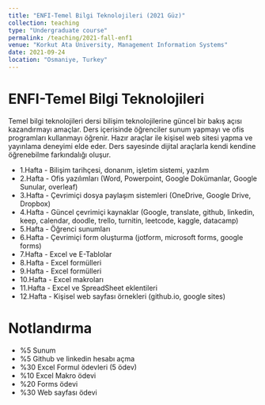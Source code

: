 ```yaml
---
title: "ENFI-Temel Bilgi Teknolojileri (2021 Güz)"
collection: teaching
type: "Undergraduate course"
permalink: /teaching/2021-fall-enf1
venue: "Korkut Ata University, Management Information Systems"
date: 2021-09-24
location: "Osmaniye, Turkey"
---
```


ENFI-Temel Bilgi Teknolojileri
======

Temel bilgi teknolojileri dersi bilişim teknolojilerine güncel bir bakış açısı kazandırmayı amaçlar. Ders içerisinde öğrenciler sunum yapmayı ve ofis programları kullanmayı öğrenir. Hazır araçlar ile kişisel web sitesi yapma ve yayınlama deneyimi elde eder. Ders sayesinde dijital araçlarla kendi kendine öğrenebilme farkındalığı oluşur.

* 1.Hafta  - Bilişim tarihçesi, donanım, işletim sistemi, yazılım 
* 2.Hafta  - Ofis yazılımları (Word, Powerpoint, Google Dokümanlar, Google Sunular, overleaf)
* 3.Hafta  - Çevrimiçi dosya paylaşım sistemleri (OneDrive, Google Drive, Dropbox)
* 4.Hafta  - Güncel çevrimiçi kaynaklar (Google, translate, github, linkedin, keep, calendar, doodle, trello, turnitin, leetcode, kaggle, datacamp)
* 5.Hafta  - Öğrenci sunumları
* 6.Hafta  - Çevrimiçi form oluşturma (jotform, microsoft forms, google forms)
* 7.Hafta  - Excel ve E-Tablolar
* 8.Hafta  - Excel formülleri 
* 9.Hafta  - Excel formülleri
* 10.Hafta - Excel makroları
* 11.Hafta - Excel ve SpreadSheet eklentileri
* 12.Hafta - Kişisel web sayfası örnekleri (github.io, google sites)

Notlandırma
======
* %5  Sunum 
* %5  Github ve linkedin hesabı açma 
* %30 Excel Formul ödevleri (5 ödev)
* %10 Excel Makro ödevi
* %20 Forms ödevi
* %30 Web sayfası ödevi 
